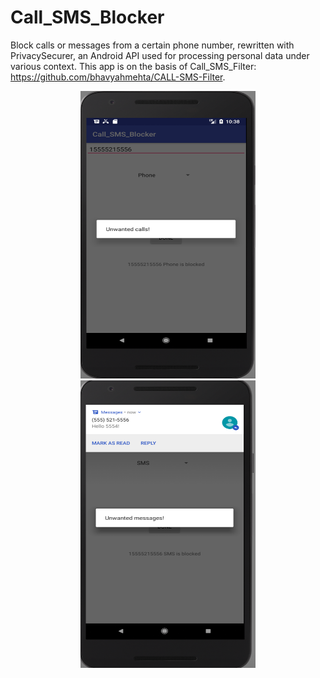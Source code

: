 # Call_SMS_Blocker

Block calls or messages from a certain phone number, rewritten with PrivacySecurer, an Android API used for processing personal data under various context.
This app is on the basis of Call_SMS_Filter: https://github.com/bhavyahmehta/CALL-SMS-Filter.

<div align=center>
  <img width="280" height="460" src="https://github.com/xinyu1118/Call_SMS_Blocker/blob/master/images/Phone-2.png" />
</div>

<div align=center>
  <img width="280" height="460" src="https://github.com/xinyu1118/Call_SMS_Blocker/blob/master/images/SMS-2.png" />
</div>
